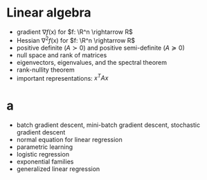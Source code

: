 # Linear algebra

- gradient $\nabla f$(x) for $f: \R^n \rightarrow R$
- Hessian $\nabla^2 f$(x) for $f: \R^n \rightarrow R$
- positive definite ($A \succ 0$) and positive semi-definite ($A \succeq 0$)
- null space and rank of matrices
- eigenvectors, eigenvalues, and the spectral theorem
- rank-nullity theorem
- important representations: $x^TAx$


# a

- batch gradient descent, mini-batch gradient descent, stochastic gradient descent
- normal equation for linear regression
- parametric learning
- logistic regression
- exponential families
- generalized linear regression